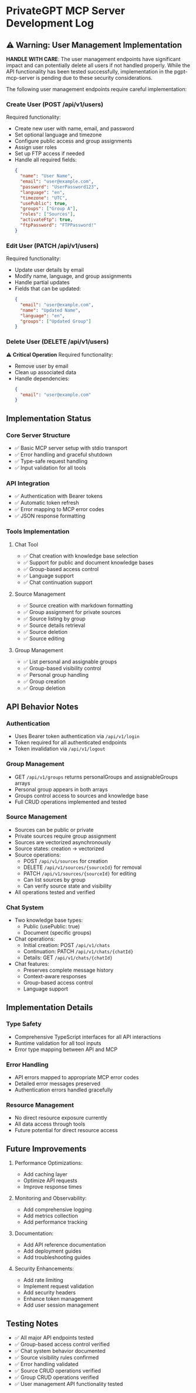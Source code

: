 # PrivateGPT MCP Server Development Log

## ⚠️ Warning: User Management Implementation

**HANDLE WITH CARE**: The user management endpoints have significant impact and can potentially delete all users if not handled properly. While the API functionality has been tested successfully, implementation in the pgpt-mcp-server is pending due to these security considerations.

The following user management endpoints require careful implementation:

### Create User (POST /api/v1/users)
Required functionality:
- Create new user with name, email, and password
- Set optional language and timezone
- Configure public access and group assignments
- Assign user roles
- Set up FTP access if needed
- Handle all required fields:
  ```json
  {
    "name": "User Name",
    "email": "user@example.com",
    "password": "UserPassword123",
    "language": "en",
    "timezone": "UTC",
    "usePublic": true,
    "groups": ["Group A"],
    "roles": ["Sources"],
    "activateFtp": true,
    "ftpPassword": "FTPPassword!"
  }
  ```

### Edit User (PATCH /api/v1/users)
Required functionality:
- Update user details by email
- Modify name, language, and group assignments
- Handle partial updates
- Fields that can be updated:
  ```json
  {
    "email": "user@example.com",
    "name": "Updated Name",
    "language": "en",
    "groups": ["Updated Group"]
  }
  ```

### Delete User (DELETE /api/v1/users)
⚠️ **Critical Operation**
Required functionality:
- Remove user by email
- Clean up associated data
- Handle dependencies:
  ```json
  {
    "email": "user@example.com"
  }
  ```

## Implementation Status

### Core Server Structure
- ✅ Basic MCP server setup with stdio transport
- ✅ Error handling and graceful shutdown
- ✅ Type-safe request handling
- ✅ Input validation for all tools

### API Integration
- ✅ Authentication with Bearer tokens
- ✅ Automatic token refresh
- ✅ Error mapping to MCP error codes
- ✅ JSON response formatting

### Tools Implementation
1. Chat Tool
   - ✅ Chat creation with knowledge base selection
   - ✅ Support for public and document knowledge bases
   - ✅ Group-based access control
   - ✅ Language support
   - ✅ Chat continuation support

2. Source Management
   - ✅ Source creation with markdown formatting
   - ✅ Group assignment for private sources
   - ✅ Source listing by group
   - ✅ Source details retrieval
   - ✅ Source deletion
   - ✅ Source editing

3. Group Management
   - ✅ List personal and assignable groups
   - ✅ Group-based visibility control
   - ✅ Personal group handling
   - ✅ Group creation
   - ✅ Group deletion

## API Behavior Notes

### Authentication
- Uses Bearer token authentication via `/api/v1/login`
- Token required for all authenticated endpoints
- Token invalidation via `/api/v1/logout`

### Group Management
- GET `/api/v1/groups` returns personalGroups and assignableGroups arrays
- Personal group appears in both arrays
- Groups control access to sources and knowledge base
- Full CRUD operations implemented and tested

### Source Management
- Sources can be public or private
- Private sources require group assignment
- Sources are vectorized asynchronously
- Source states: creation → vectorized
- Source operations:
  - POST `/api/v1/sources` for creation
  - DELETE `/api/v1/sources/{sourceId}` for removal
  - PATCH `/api/v1/sources/{sourceId}` for editing
  - Can list sources by group
  - Can verify source state and visibility
- All operations tested and verified

### Chat System
- Two knowledge base types:
  - Public (usePublic: true)
  - Document (specific groups)
- Chat operations:
  - Initial creation: POST `/api/v1/chats`
  - Continuation: PATCH `/api/v1/chats/{chatId}`
  - Details: GET `/api/v1/chats/{chatId}`
- Chat features:
  - Preserves complete message history
  - Context-aware responses
  - Group-based access control
  - Language support

## Implementation Details

### Type Safety
- Comprehensive TypeScript interfaces for all API interactions
- Runtime validation for all tool inputs
- Error type mapping between API and MCP

### Error Handling
- API errors mapped to appropriate MCP error codes
- Detailed error messages preserved
- Authentication errors handled gracefully

### Resource Management
- No direct resource exposure currently
- All data access through tools
- Future potential for direct resource access

## Future Improvements
1. Performance Optimizations:
   - Add caching layer
   - Optimize API requests
   - Improve response times

2. Monitoring and Observability:
   - Add comprehensive logging
   - Add metrics collection
   - Add performance tracking

3. Documentation:
   - Add API reference documentation
   - Add deployment guides
   - Add troubleshooting guides

4. Security Enhancements:
   - Add rate limiting
   - Implement request validation
   - Add security headers
   - Enhance token management
   - Add user session management

## Testing Notes
- ✅ All major API endpoints tested
- ✅ Group-based access control verified
- ✅ Chat system behavior documented
- ✅ Source visibility rules confirmed
- ✅ Error handling validated
- ✅ Source CRUD operations verified
- ✅ Group CRUD operations verified
- ✅ User management API functionality tested
